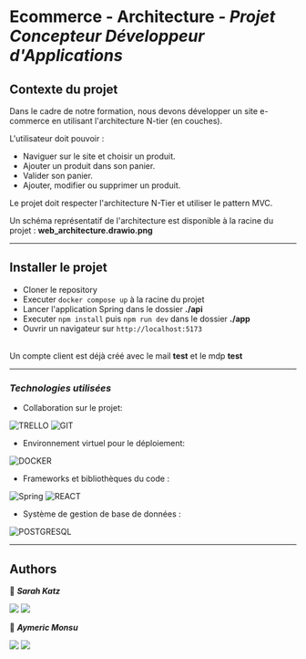 # **Ecommerce - Architecture** _- Projet Concepteur Développeur d'Applications_

## Contexte du projet

Dans le cadre de notre formation, nous devons développer un site e-commerce en utilisant l'architecture N-tier (en couches).

L'utilisateur doit pouvoir :

-   Naviguer sur le site et choisir un produit.
-   Ajouter un produit dans son panier.
-   Valider son panier.
-   Ajouter, modifier ou supprimer un produit.

Le projet doit respecter l'architecture N-Tier et utiliser le pattern MVC.

Un schéma représentatif de l'architecture est disponible à la racine du projet : **web_architecture.drawio.png**

---

## Installer le projet

-   Cloner le repository
-   Executer <code>docker compose up</code> à la racine du projet
-   Lancer l'application Spring dans le dossier **./api**
-   Executer <code>npm install</code> puis <code>npm run dev</code> dans le dossier **./app**
-   Ouvrir un navigateur sur <code>http://localhost:5173</code>

<br>Un compte client est déjà créé avec le mail **test** et le mdp **test**

---

### _Technologies utilisées_

-   Collaboration sur le projet:

![TRELLO](https://img.shields.io/badge/Trello-0052CC?style=for-the-badge&logo=trello&logoColor=white)
![GIT](https://img.shields.io/badge/GIT-E44C30?style=for-the-badge&logo=git&logoColor=white)

-   Environnement virtuel pour le déploiement:

![DOCKER](https://img.shields.io/badge/Docker-2CA5E0?style=for-the-badge&logo=docker&logoColor=white)

-   Frameworks et bibliothèques du code :

![Spring](https://img.shields.io/badge/Spring-6DB33F?style=for-the-badge&logo=spring&logoColor=white)
![REACT](https://img.shields.io/badge/React-20232A?style=for-the-badge&logo=react&logoColor=61DAFB)

-   Système de gestion de base de données :

![POSTGRESQL](https://img.shields.io/badge/PostgreSQL-316192?style=for-the-badge&logo=postgresql&logoColor=white)

---

## **Authors**

👤 **_Sarah Katz_**

<a href="https://github.com/Sarah-Katz"><img src="https://img.shields.io/badge/GitHub-100000?style=for-the-badge&logo=github&logoColor=white"></img></a>
<a href="https://www.linkedin.com/in/sarah-katz-dev/"><img src="https://img.shields.io/badge/LinkedIn-0077B5?style=for-the-badge&logo=linkedin&logoColor=white"></img></a>

👤 **_Aymeric Monsu_**

<a href="https://github.com/monsuAymeric"><img src="https://img.shields.io/badge/GitHub-100000?style=for-the-badge&logo=github&logoColor=white"></img></a>
<a href="https://www.linkedin.com/in/aymeric-monsu-a1050416b"><img src="https://img.shields.io/badge/LinkedIn-0077B5?style=for-the-badge&logo=linkedin&logoColor=white"></img></a>
